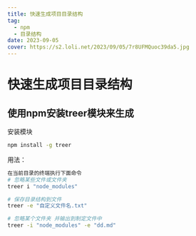 ```yaml
---
title: 快速生成项目目录结构
tag:
  - npm
  - 目录结构
date: 2023-09-05
cover: https://s2.loli.net/2023/09/05/7r8UFMQuoc39da5.jpg
---
```


# 快速生成项目目录结构

## 使用npm安装treer模块来生成

安装模块
```bash
npm install -g treer
```

用法：
```bash
在当前目录的终端执行下面命令
# 忽略某些文件或文件夹
treer i "node_modules"

# 保存目录结构到文件
treer -e "自定义文件名.txt"

# 忽略某个文件夹 并输出到制定文件中
treer -i "node_modules" -e "dd.md"
```

